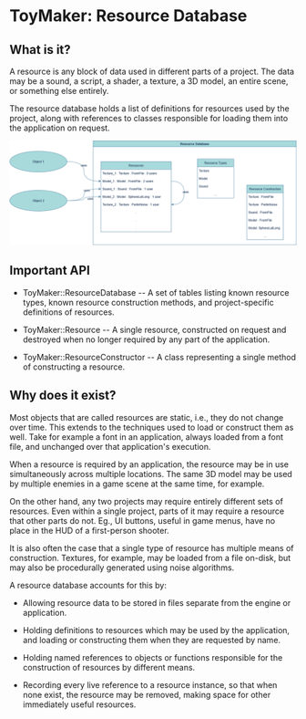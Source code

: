 # ToyMaker: Resource Database

## What is it?

A resource is any block of data used in different parts of a project.  The data may be a sound, a script, a shader, a texture, a 3D model, an entire scene, or something else entirely.

The resource database holds a list of definitions for resources used by the project, along with references to classes responsible for loading them into the application on request.

![An example scenario involving a resource database](./Resource_Database_Example.png "An example scenario involving a resource database")

## Important API

- ToyMaker::ResourceDatabase -- A set of tables listing known resource types, known resource construction methods, and project-specific definitions of resources.

- ToyMaker::Resource -- A single resource, constructed on request and destroyed when no longer required by any part of the application.

- ToyMaker::ResourceConstructor -- A class representing a single method of constructing a resource.

## Why does it exist?

Most objects that are called resources are static, i.e., they do not change over time. This extends to the techniques used to load or construct them as well.  Take for example a font in an application, always loaded from a font file, and unchanged over that application's execution.

When a resource is required by an application, the resource may be in use simultaneously across multiple locations.  The same 3D model may be used by multiple enemies in a game scene at the same time, for example.

On the other hand, any two projects may require entirely different sets of resources.  Even within a single project, parts of it may require a resource that other parts do not.  Eg., UI buttons, useful in game menus, have no place in the HUD of a first-person shooter.

It is also often the case that a single type of resource has multiple means of construction.  Textures, for example, may be loaded from a file on-disk, but may also be procedurally generated using noise algorithms.

A resource database accounts for this by:

- Allowing resource data to be stored in files separate from the engine or application.

- Holding definitions to resources which may be used by the application, and loading or constructing them when they are requested by name.

- Holding named references to objects or functions responsible for the construction of resources by different means.

- Recording every live reference to a resource instance, so that when none exist, the resource may be removed, making space for other immediately useful resources.
